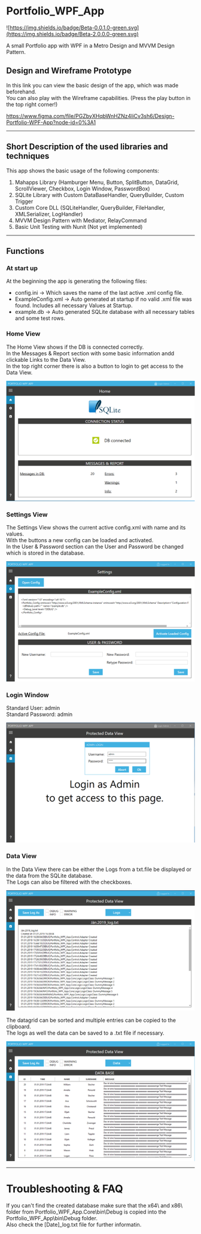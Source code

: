# Portfolio_WPF_App
![https://img.shields.io/badge/Beta-0.0.1.0-green.svg](https://img.shields.io/badge/Beta-2.0.0.0-green.svg)

A small Portfolio app with WPF in a Metro Design and MVVM Design Pattern.

## Design and Wireframe Prototype

In this link you can view the basic design of the app, which was made beforehand. <br/>
You can also play with the Wireframe capabilities. (Press the play button in the top right corner!)

https://www.figma.com/file/PGZbyXHqbWnHZNz4IiCv3sh6/Design-Portfolio-WPF-App?node-id=0%3A1
- - - -
## Short Description of the used libraries and techniques
This app shows the basic usage of the following components:

1. Mahapps Library (Hamburger Menu, Button, SplitButton, DataGrid, ScrollViewer, Checkbox, Login Window, PasswordBox)
2. SQLite Library with Custom DataBaseHandler, QueryBuilder, Custom Trigger 
3. Custom Core DLL (SQLiteHandler, QueryBuilder, FileHandler, XMLSerializer, LogHandler)
4. MVVM Design Pattern with Mediator, RelayCommand
5. Basic Unit Testing with Nunit (Not yet implemented)
- - - -
## Functions
### At start up
At the beginning the app is generating the following files:

* config.ini -> Which saves the name of the last active .xml config file.
* ExampleConfig.xml -> Auto generated at startup if no valid .xml file was found. Includes all necessary Values at Startup.
* example.db -> Auto generated SQLite database with all necessary tables and some test rows.

### Home View
The Home View shows if the DB is connected correctly.<br/>
In the Messages & Report section with some basic information andd clickable Links to the Data View.<br/>
In the top right corner there is also a button to login to get access to the Data View.

![picture alt](https://github.com/JustForFunDeveloper/Portfolio_WPF_App/blob/master/Pictures/HomeView.png?raw=true "Home View")

### Settings View
The Settings View shows the current active config.xml with name and its values.<br/>
With the buttons a new config can be loaded and activated.<br/>
In the User & Password section can the User and Password be changed which is stored in the database.

![picture alt](https://github.com/JustForFunDeveloper/Portfolio_WPF_App/blob/master/Pictures/SettingsView.png?raw=true "Home View")

### Login Window
Standard User: admin<br/>
Standard Password: admin

![picture alt](https://github.com/JustForFunDeveloper/Portfolio_WPF_App/blob/master/Pictures/LoginWindow.png?raw=true "Home View")

### Data View
In the Data View there can be either the Logs from a txt.file be displayed or the data  from the SQLite database.<br/>
The Logs can also be filtered with the checkboxes.<br/>

![picture alt](https://github.com/JustForFunDeveloper/Portfolio_WPF_App/blob/master/Pictures/DataViewLogs.png?raw=true "Home View")

The datagrid can be sorted and multiple entries can be copied to the clipboard.<br/>
The logs as well the data can be saved to a .txt file if necessary.

![picture alt](https://github.com/JustForFunDeveloper/Portfolio_WPF_App/blob/master/Pictures/DataViewDBData.png?raw=true "Home View")

- - - -

# Troubleshooting & FAQ
If you can't find the created database make sure that the x64\ and x86\ folder from Portfolio_WPF_App.Core\bin\Debug is copied into the Portfolio_WPF_App\bin\Debug folder.<br/>
Also check the [Date]_log.txt file for further informatin.
